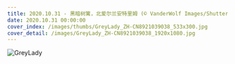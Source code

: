 ```yaml
---
title: 2020.10.31 - 黑暗树篱，北爱尔兰安特里姆 (© VanderWolf Images/Shutterstock)
date: 2020.10.31 00:00:00
cover_index: /images/thumbs/GreyLady_ZH-CN8921039038_533x300.jpg
cover_detail: /images/GreyLady_ZH-CN8921039038_1920x1080.jpg
---
```


![GreyLady](/images/GreyLady_ZH-CN8921039038_1920x1080.jpg)
